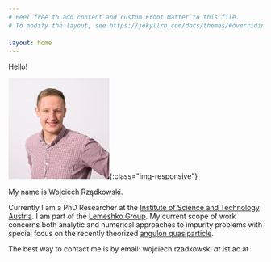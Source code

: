 ```yaml
---
# Feel free to add content and custom Front Matter to this file.
# To modify the layout, see https://jekyllrb.com/docs/themes/#overriding-theme-defaults

layout: home
---
```

Hello!

![A picture of Wojciech Rzadkowski](/images/thumb_picture.jpg){:class="img-responsive"}

My name is Wojciech Rządkowski. 

Currently I am a PhD Researcher at the [Institute of Science and Technology Austria](http://ist.ac.at). I am part of the [Lemeshko Group](http://lemeshko.pages.ist.ac.at). My current scope of work concerns both analytic and numerical approaches to impurity problems with special focus on the recently theorized [angulon quasiparticle](https://physicsworld.com/a/meet-the-angulon-a-new-quasiparticle-found-in-superfluid-helium/).

The best way to contact me is by email: wojciech.rzadkowski _at_ ist.ac.at

